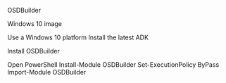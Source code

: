 OSDBuilder

Windows 10 image

Use a Windows 10 platform
Install the latest ADK

Install OSDBuilder

Open PowerShell
Install-Module OSDBuilder
Set-ExecutionPolicy ByPass
Import-Module OSDBuilder
